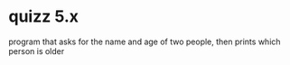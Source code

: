# quizz 5.x
program that asks for the name and age of two people, then prints which person is older
